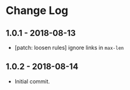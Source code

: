 # Change Log

## 1.0.1 - 2018-08-13

 - [patch: loosen rules] ignore links in `max-len`
 
## 1.0.2 - 2018-08-14

 - Initial commit.